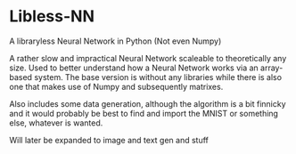 # Libless-NN

A libraryless Neural Network in Python (Not even Numpy)

A rather slow and impractical Neural Network scaleable to theoretically any size. Used to better understand how a Neural Network works via an array-based system. The base version is without any libraries while there is also one that makes use of Numpy and subsequently matrixes.

Also includes some data generation, although the algorithm is a bit finnicky and it would probably be best to find and import the MNIST or something else, whatever is wanted.

Will later be expanded to image and text gen and stuff
